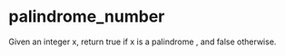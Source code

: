 # palindrome_number

Given an integer x, return true if x is a 
palindrome
, and false otherwise.

 
